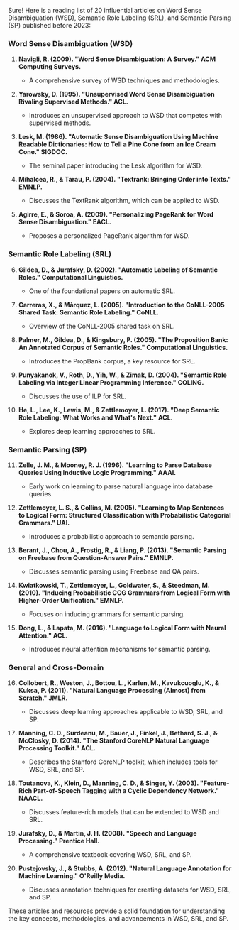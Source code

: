 Sure! Here is a reading list of 20 influential articles on Word Sense Disambiguation (WSD), Semantic Role Labeling (SRL), and Semantic Parsing (SP) published before 2023:

### Word Sense Disambiguation (WSD)
1. **Navigli, R. (2009). "Word Sense Disambiguation: A Survey." ACM Computing Surveys.**
   - A comprehensive survey of WSD techniques and methodologies.

2. **Yarowsky, D. (1995). "Unsupervised Word Sense Disambiguation Rivaling Supervised Methods." ACL.**
   - Introduces an unsupervised approach to WSD that competes with supervised methods.

3. **Lesk, M. (1986). "Automatic Sense Disambiguation Using Machine Readable Dictionaries: How to Tell a Pine Cone from an Ice Cream Cone." SIGDOC.**
   - The seminal paper introducing the Lesk algorithm for WSD.

4. **Mihalcea, R., & Tarau, P. (2004). "Textrank: Bringing Order into Texts." EMNLP.**
   - Discusses the TextRank algorithm, which can be applied to WSD.

5. **Agirre, E., & Soroa, A. (2009). "Personalizing PageRank for Word Sense Disambiguation." EACL.**
   - Proposes a personalized PageRank algorithm for WSD.

### Semantic Role Labeling (SRL)
6. **Gildea, D., & Jurafsky, D. (2002). "Automatic Labeling of Semantic Roles." Computational Linguistics.**
   - One of the foundational papers on automatic SRL.

7. **Carreras, X., & Màrquez, L. (2005). "Introduction to the CoNLL-2005 Shared Task: Semantic Role Labeling." CoNLL.**
   - Overview of the CoNLL-2005 shared task on SRL.

8. **Palmer, M., Gildea, D., & Kingsbury, P. (2005). "The Proposition Bank: An Annotated Corpus of Semantic Roles." Computational Linguistics.**
   - Introduces the PropBank corpus, a key resource for SRL.

9. **Punyakanok, V., Roth, D., Yih, W., & Zimak, D. (2004). "Semantic Role Labeling via Integer Linear Programming Inference." COLING.**
   - Discusses the use of ILP for SRL.

10. **He, L., Lee, K., Lewis, M., & Zettlemoyer, L. (2017). "Deep Semantic Role Labeling: What Works and What's Next." ACL.**
    - Explores deep learning approaches to SRL.

### Semantic Parsing (SP)
11. **Zelle, J. M., & Mooney, R. J. (1996). "Learning to Parse Database Queries Using Inductive Logic Programming." AAAI.**
    - Early work on learning to parse natural language into database queries.

12. **Zettlemoyer, L. S., & Collins, M. (2005). "Learning to Map Sentences to Logical Form: Structured Classification with Probabilistic Categorial Grammars." UAI.**
    - Introduces a probabilistic approach to semantic parsing.

13. **Berant, J., Chou, A., Frostig, R., & Liang, P. (2013). "Semantic Parsing on Freebase from Question-Answer Pairs." EMNLP.**
    - Discusses semantic parsing using Freebase and QA pairs.

14. **Kwiatkowski, T., Zettlemoyer, L., Goldwater, S., & Steedman, M. (2010). "Inducing Probabilistic CCG Grammars from Logical Form with Higher-Order Unification." EMNLP.**
    - Focuses on inducing grammars for semantic parsing.

15. **Dong, L., & Lapata, M. (2016). "Language to Logical Form with Neural Attention." ACL.**
    - Introduces neural attention mechanisms for semantic parsing.

### General and Cross-Domain
16. **Collobert, R., Weston, J., Bottou, L., Karlen, M., Kavukcuoglu, K., & Kuksa, P. (2011). "Natural Language Processing (Almost) from Scratch." JMLR.**
    - Discusses deep learning approaches applicable to WSD, SRL, and SP.

17. **Manning, C. D., Surdeanu, M., Bauer, J., Finkel, J., Bethard, S. J., & McClosky, D. (2014). "The Stanford CoreNLP Natural Language Processing Toolkit." ACL.**
    - Describes the Stanford CoreNLP toolkit, which includes tools for WSD, SRL, and SP.

18. **Toutanova, K., Klein, D., Manning, C. D., & Singer, Y. (2003). "Feature-Rich Part-of-Speech Tagging with a Cyclic Dependency Network." NAACL.**
    - Discusses feature-rich models that can be extended to WSD and SRL.

19. **Jurafsky, D., & Martin, J. H. (2008). "Speech and Language Processing." Prentice Hall.**
    - A comprehensive textbook covering WSD, SRL, and SP.

20. **Pustejovsky, J., & Stubbs, A. (2012). "Natural Language Annotation for Machine Learning." O'Reilly Media.**
    - Discusses annotation techniques for creating datasets for WSD, SRL, and SP.

These articles and resources provide a solid foundation for understanding the key concepts, methodologies, and advancements in WSD, SRL, and SP.